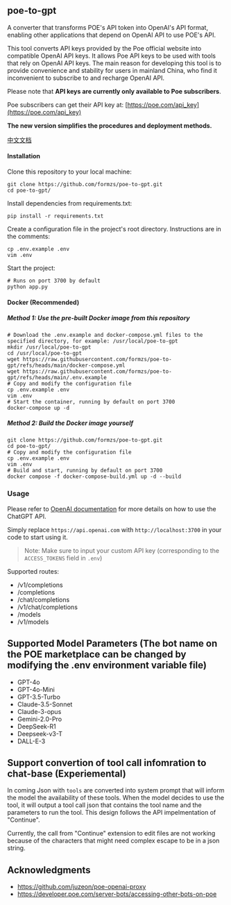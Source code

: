 ## poe-to-gpt

A converter that transforms POE's API token into OpenAI's API format, enabling other applications that depend on OpenAI API to use POE's API.

This tool converts API keys provided by the Poe official website into compatible OpenAI API keys. It allows Poe API keys to be used with tools that rely on OpenAI API keys. The main reason for developing this tool is to provide convenience and stability for users in mainland China, who find it inconvenient to subscribe to and recharge OpenAI API.

Please note that **API keys are currently only available to Poe subscribers**.

Poe subscribers can get their API key at: [https://poe.com/api_key](https://poe.com/api_key)

**The new version simplifies the procedures and deployment methods.**

[中文文档](https://github.com/formzs/poe-to-gpt/blob/main/README.md)

#### Installation

Clone this repository to your local machine:

```
git clone https://github.com/formzs/poe-to-gpt.git
cd poe-to-gpt/
```

Install dependencies from requirements.txt:

```
pip install -r requirements.txt
```

Create a configuration file in the project's root directory. Instructions are in the comments:

```
cp .env.example .env
vim .env
```

Start the project:

```
# Runs on port 3700 by default
python app.py
```

#### Docker (Recommended)

##### Method 1: Use the pre-built Docker image from this repository

```
# Download the .env.example and docker-compose.yml files to the specified directory, for example: /usr/local/poe-to-gpt
mkdir /usr/local/poe-to-gpt
cd /usr/local/poe-to-gpt
wget https://raw.githubusercontent.com/formzs/poe-to-gpt/refs/heads/main/docker-compose.yml
wget https://raw.githubusercontent.com/formzs/poe-to-gpt/refs/heads/main/.env.example
# Copy and modify the configuration file
cp .env.example .env
vim .env
# Start the container, running by default on port 3700
docker-compose up -d
```

##### Method 2: Build the Docker image yourself

```
git clone https://github.com/formzs/poe-to-gpt.git
cd poe-to-gpt/
# Copy and modify the configuration file
cp .env.example .env
vim .env
# Build and start, running by default on port 3700
docker compose -f docker-compose-build.yml up -d --build
```

### Usage

Please refer to [OpenAI documentation](https://platform.openai.com/docs/api-reference/chat/create) for more details on how to use the ChatGPT API.

Simply replace `https://api.openai.com` with `http://localhost:3700` in your code to start using it.

> Note: Make sure to input your custom API key (corresponding to the `ACCESS_TOKENS` field in `.env`)

Supported routes:

- /v1/completions
- /completions
- /chat/completions
- /v1/chat/completions
- /models
- /v1/models

## Supported Model Parameters (The bot name on the POE marketplace can be changed by modifying the .env environment variable file)

- GPT-4o
- GPT-4o-Mini
- GPT-3.5-Turbo
- Claude-3.5-Sonnet
- Claude-3-opus
- Gemini-2.0-Pro
- DeepSeek-R1
- Deepseek-v3-T
- DALL-E-3

## Support convertion of tool call infomration to chat-base (Experiemental)

In coming Json with `tools` are converted into system prompt that will inform the model the availability of these tools. When the model decides to use the tool, it will output a tool call json that contains the tool name and the parameters to run the tool. This design follows the API impelmentation of "Continue".

Currently, the call from "Continue" extension to edit files are not working because of the characters that might need complex escape to be in a json string. 

## Acknowledgments

- https://github.com/juzeon/poe-openai-proxy
- https://developer.poe.com/server-bots/accessing-other-bots-on-poe
